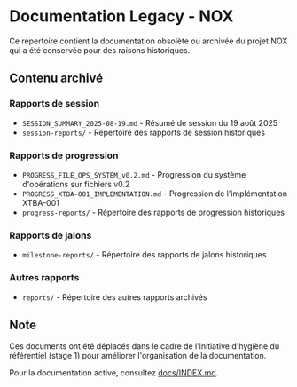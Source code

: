 # Documentation Legacy - NOX

Ce répertoire contient la documentation obsolète ou archivée du projet NOX qui a été conservée pour des raisons historiques.

## Contenu archivé

### Rapports de session
- `SESSION_SUMMARY_2025-08-19.md` - Résumé de session du 19 août 2025
- `session-reports/` - Répertoire des rapports de session historiques

### Rapports de progression
- `PROGRESS_FILE_OPS_SYSTEM_v0.2.md` - Progression du système d'opérations sur fichiers v0.2
- `PROGRESS_XTBA-001_IMPLEMENTATION.md` - Progression de l'implémentation XTBA-001
- `progress-reports/` - Répertoire des rapports de progression historiques

### Rapports de jalons
- `milestone-reports/` - Répertoire des rapports de jalons historiques

### Autres rapports
- `reports/` - Répertoire des autres rapports archivés

## Note

Ces documents ont été déplacés dans le cadre de l'initiative d'hygiène du référentiel (stage 1) pour améliorer l'organisation de la documentation.

Pour la documentation active, consultez [docs/INDEX.md](../INDEX.md).